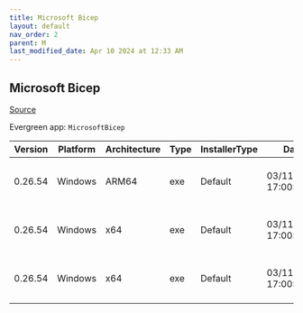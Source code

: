 ```yaml
---
title: Microsoft Bicep
layout: default
nav_order: 2
parent: M
last_modified_date: Apr 10 2024 at 12:33 AM
---
```


## Microsoft Bicep

[Source](https://docs.microsoft.com/en-us/azure/azure-resource-manager/bicep/overview)

Evergreen app: `MicrosoftBicep`

| Version | Platform | Architecture | Type | InstallerType | Date                | Size     | URI                                                                                                                                                                    |
| ------- | -------- | ------------ | ---- | ------------- | ------------------- | -------- | ---------------------------------------------------------------------------------------------------------------------------------------------------------------------- |
| 0.26.54 | Windows  | ARM64        | exe  | Default       | 03/11/2024 17:00:11 | 77989568 | [https://github.com/Azure/bicep/releases/download/v0.26.54/bicep-win-arm64.exe](https://github.com/Azure/bicep/releases/download/v0.26.54/bicep-win-arm64.exe)         |
| 0.26.54 | Windows  | x64          | exe  | Default       | 03/11/2024 17:00:11 | 33111184 | [https://github.com/Azure/bicep/releases/download/v0.26.54/bicep-setup-win-x64.exe](https://github.com/Azure/bicep/releases/download/v0.26.54/bicep-setup-win-x64.exe) |
| 0.26.54 | Windows  | x64          | exe  | Default       | 03/11/2024 17:00:11 | 75347632 | [https://github.com/Azure/bicep/releases/download/v0.26.54/bicep-win-x64.exe](https://github.com/Azure/bicep/releases/download/v0.26.54/bicep-win-x64.exe)             |
